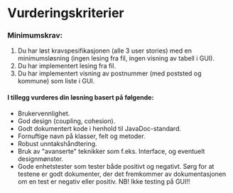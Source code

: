 # Vurderingskriterier

### Minimumskrav:
1. Du har løst kravspesifikasjonen (alle 3 user stories) med en minimumsløsning (ingen lesing fra fil, ingen
   visning av tabell i GUI).
2. Du har implementert lesing fra fil.
3. Du har implementert visning av postnummer (med poststed og kommune) som liste i GUI.

#### I tillegg vurderes din løsning basert på følgende:
* Brukervennlighet.
* God design (coupling, cohesion).
* Godt dokumentert kode i henhold til JavaDoc-standard.
* Fornuftige navn på klasser, felt og metoder.
* Robust unntakshåndtering.
* Bruk av "avanserte" teknikker som f.eks. Interface, og eventuelt designmønster.
* Gode enhetstester som tester både positivt og negativt. Sørg for at testene er godt dokumenter, der det
  fremkommer av dokumentasjonen om en test er negativ eller positiv. NB! Ikke testing på GUI!!
  